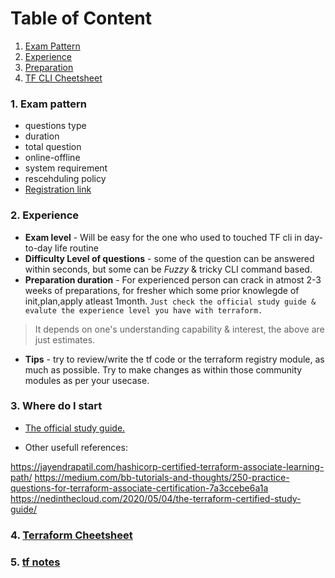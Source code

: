 Table of Content
====================
1. [Exam Pattern](#1-exam-patternquestion-type-duration-total-questiononline-offline-rescehduling-system-requirement)
2. [Experience](#2-experience)
3. [Preparation](#3-where-do-i-start)
4. [TF CLI Cheetsheet](https://github.com/thekubebuddy/terraform#terraform-cheetsheets)


### 1. Exam pattern
* questions type
* duration
* total question
* online-offline
* system requirement
* rescehduling policy
* [Registration link](https://www.hashicorp.com/certification/terraform-associate)

### 2. Experience

* **Exam level** - Will be easy for the one who used to touched TF cli in day-to-day life routine
* **Difficulty Level of questions** - some of the question can be answered within seconds, but some can be *Fuzzy* & tricky CLI command based. 
* **Preparation duration** - For experienced person can crack in atmost 2-3 weeks of preparations, for fresher which some prior knowlegde of init,plan,apply atleast 1month. `Just check the official study guide & evalute the experience level you have with terraform.`
> It depends on one's understanding capability & interest, the above are just estimates.
* **Tips** - try to review/write the tf code or the terraform registry module, as much as possible. Try to make changes as within those community modules as per your usecase.

### 3. Where do I start

* [The official study guide.](https://learn.hashicorp.com/tutorials/terraform/associate-study?in=terraform/certification)

* Other usefull references: 

https://jayendrapatil.com/hashicorp-certified-terraform-associate-learning-path/
https://medium.com/bb-tutorials-and-thoughts/250-practice-questions-for-terraform-associate-certification-7a3ccebe6a1a
https://nedinthecloud.com/2020/05/04/the-terraform-certified-study-guide/



### 4. [Terraform Cheetsheet](https://github.com/thekubebuddy/terraform#terraform-cheetsheets)

### 5. [tf notes](./tf-notes.md)
